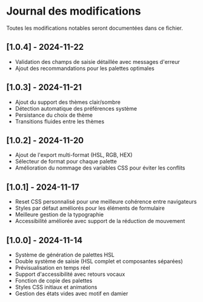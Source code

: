 # Journal des modifications

Toutes les modifications notables seront documentées dans ce fichier.

## [1.0.4] - 2024-11-22

- Validation des champs de saisie détaillée avec messages d'erreur
- Ajout des recommandations pour les palettes optimales

## [1.0.3] - 2024-11-21

- Ajout du support des thèmes clair/sombre
- Détection automatique des préférences système
- Persistance du choix de thème
- Transitions fluides entre les thèmes

## [1.0.2] - 2024-11-20

- Ajout de l'export multi-format (HSL, RGB, HEX)
- Sélecteur de format pour chaque palette
- Amélioration du nommage des variables CSS pour éviter les conflits

## [1.0.1] - 2024-11-17

- Reset CSS personnalisé pour une meilleure cohérence entre navigateurs
- Styles par défaut améliorés pour les éléments de formulaire
- Meilleure gestion de la typographie
- Accessibilité améliorée avec support de la réduction de mouvement

## [1.0.0] - 2024-11-14

- Système de génération de palettes HSL
- Double système de saisie (HSL complet et composantes séparées)
- Prévisualisation en temps réel
- Support d'accessibilité avec retours vocaux
- Fonction de copie des palettes
- Styles CSS initiaux et animations
- Gestion des états vides avec motif en damier
